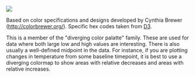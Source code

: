 ![](https://raw.githubusercontent.com/phillbaker/graphite-templates/master/colorbrewer-diverging-puor/preview.png)

Based on color specifications and designs developed by Cynthia Brewer (http://colorbrewer.org/). Specific hex codes taken from [D3](https://raw.githubusercontent.com/mbostock/d3/master/lib/colorbrewer/colorbrewer.js).


This is a member of the "diverging color palatte" family. These are used for data where both large low and high values are interesting. There is also usually a well-defined midpoint in the data. For instance, if you are plotting changes in temperature from some baseline timepoint, it is best to use a diverging colormap to show areas with relative decreases and areas with relative increases.
